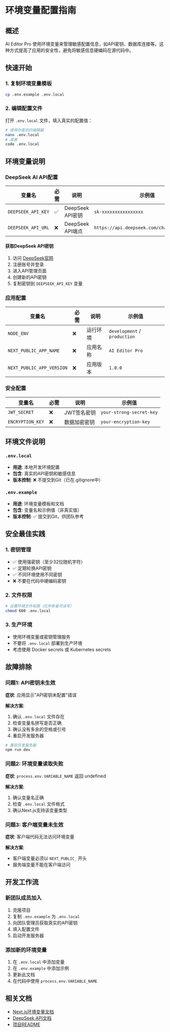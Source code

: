 # 环境变量配置指南

## 概述

AI Editor Pro 使用环境变量来管理敏感配置信息，如API密钥、数据库连接等。这种方式提高了应用的安全性，避免将敏感信息硬编码在源代码中。

## 快速开始

### 1. 复制环境变量模板

```bash
cp .env.example .env.local
```

### 2. 编辑配置文件

打开 `.env.local` 文件，填入真实的配置值：

```bash
# 使用你喜欢的编辑器
nano .env.local
# 或者
code .env.local
```

## 环境变量说明

### DeepSeek AI API配置

| 变量名 | 必需 | 说明 | 示例值 |
|--------|------|------|--------|
| `DEEPSEEK_API_KEY` | ✅ | DeepSeek API密钥 | `sk-xxxxxxxxxxxxxxxx` |
| `DEEPSEEK_API_URL` | ❌ | DeepSeek API端点 | `https://api.deepseek.com/chat/completions` |

#### 获取DeepSeek API密钥

1. 访问 [DeepSeek官网](https://platform.deepseek.com/)
2. 注册账号并登录
3. 进入API管理页面
4. 创建新的API密钥
5. 复制密钥到 `DEEPSEEK_API_KEY` 变量

### 应用配置

| 变量名 | 必需 | 说明 | 示例值 |
|--------|------|------|--------|
| `NODE_ENV` | ❌ | 运行环境 | `development` / `production` |
| `NEXT_PUBLIC_APP_NAME` | ❌ | 应用名称 | `AI Editor Pro` |
| `NEXT_PUBLIC_APP_VERSION` | ❌ | 应用版本 | `1.0.0` |

### 安全配置

| 变量名 | 必需 | 说明 | 示例值 |
|--------|------|------|--------|
| `JWT_SECRET` | ❌ | JWT签名密钥 | `your-strong-secret-key` |
| `ENCRYPTION_KEY` | ❌ | 数据加密密钥 | `your-encryption-key` |

## 环境文件说明

### `.env.local`
- **用途**: 本地开发环境配置
- **包含**: 真实的API密钥和敏感信息
- **版本控制**: ❌ 不提交到Git（已在.gitignore中）

### `.env.example`
- **用途**: 环境变量模板和文档
- **包含**: 变量名和示例值（非真实值）
- **版本控制**: ✅ 提交到Git，供团队参考

## 安全最佳实践

### 1. 密钥管理
- ✅ 使用强密钥（至少32位随机字符）
- ✅ 定期轮换API密钥
- ✅ 不同环境使用不同密钥
- ❌ 不要在代码中硬编码密钥

### 2. 文件权限
```bash
# 设置环境文件权限（仅所有者可读写）
chmod 600 .env.local
```

### 3. 生产环境
- 使用环境变量或密钥管理服务
- 不要将 `.env.local` 部署到生产环境
- 考虑使用 Docker secrets 或 Kubernetes secrets

## 故障排除

### 问题1: API密钥未生效
**症状**: 应用显示"API密钥未配置"错误

**解决方案**:
1. 确认 `.env.local` 文件存在
2. 检查变量名拼写是否正确
3. 确认没有多余的空格或引号
4. 重启开发服务器

```bash
# 重启开发服务器
npm run dev
```

### 问题2: 环境变量读取失败
**症状**: `process.env.VARIABLE_NAME` 返回 undefined

**解决方案**:
1. 确认变量名正确
2. 检查 `.env.local` 文件格式
3. 确认Next.js支持该变量类型

### 问题3: 客户端变量未生效
**症状**: 客户端代码无法访问环境变量

**解决方案**:
- 客户端变量必须以 `NEXT_PUBLIC_` 开头
- 服务端变量不能在客户端访问

## 开发工作流

### 新团队成员加入
1. 克隆项目
2. 复制 `.env.example` 为 `.env.local`
3. 向团队管理员获取真实的API密钥
4. 填入配置文件
5. 启动开发服务器

### 添加新的环境变量
1. 在 `.env.local` 中添加变量
2. 在 `.env.example` 中添加示例
3. 更新此文档
4. 在代码中使用 `process.env.VARIABLE_NAME`

## 相关文档

- [Next.js环境变量文档](https://nextjs.org/docs/basic-features/environment-variables)
- [DeepSeek API文档](https://platform.deepseek.com/api-docs)
- [项目README](../README.md) 